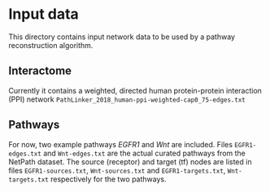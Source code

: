# Input data

This directory contains input network data to be used by a pathway reconstruction algorithm.

## Interactome
 Currently it contains a weighted, directed human protein-protein interaction (PPI) network `PathLinker_2018_human-ppi-weighted-cap0_75-edges.txt`

## Pathways
For now, two example pathways *EGFR1* and *Wnt* are included. Files `EGFR1-edges.txt` and `Wnt-edges.txt` are the actual curated pathways from the NetPath dataset. 
The source (receptor) and target (tf) nodes are listed in files `EGFR1-sources.txt`, `Wnt-sources.txt` and `EGFR1-targets.txt`, `Wnt-targets.txt` respectively for the two pathways.